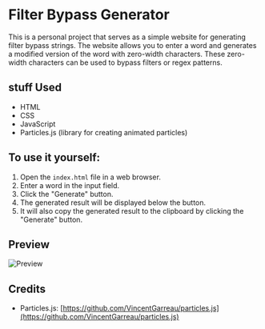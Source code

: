 # Filter Bypass Generator

This is a personal project that serves as a simple website for generating filter bypass strings. The website allows you to enter a word and generates a modified version of the word with zero-width characters. These zero-width characters can be used to bypass filters or regex patterns.

## stuff Used

- HTML
- CSS
- JavaScript
- Particles.js (library for creating animated particles)

## To use it yourself:

1. Open the `index.html` file in a web browser.
2. Enter a word in the input field.
3. Click the "Generate" button.
4. The generated result will be displayed below the button.
5. It will also copy the generated result to the clipboard by clicking the "Generate" button.

## Preview

![Preview](https://cdn.discordapp.com/attachments/1040665979715334187/1124009069187973170/image.png)

## Credits

- Particles.js: [https://github.com/VincentGarreau/particles.js](https://github.com/VincentGarreau/particles.js)
